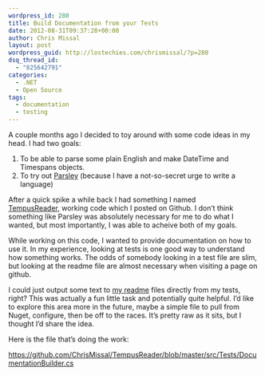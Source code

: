 ```yaml
---
wordpress_id: 280
title: Build Documentation from your Tests
date: 2012-08-31T09:37:28+00:00
author: Chris Missal
layout: post
wordpress_guid: http://lostechies.com/chrismissal/?p=280
dsq_thread_id:
  - "825642791"
categories:
  - .NET
  - Open Source
tags:
  - documentation
  - testing
---
```

A couple months ago I decided to toy around with some code ideas in my head. I had two goals:

  1. To be able to parse some plain English and make DateTime and Timespans objects.
  2. To try out [Parsley](https://github.com/plioi/parsley) (because I have a not-so-secret urge to write a language)

After a quick spike a while back I had something I named [TempusReader](https://github.com/ChrisMissal/TempusReader), working code which I posted on Github. I don&#8217;t think something like Parsley was absolutely necessary for me to do what I wanted, but most importantly, I was able to acheive both of my goals.

While working on this code, I wanted to provide documentation on how to use it. In my experience, looking at tests is one good way to understand how something works. The odds of somebody looking in a test file are slim, but looking at the readme file are almost necessary when visiting a page on github.

I could just output some text to [my readme](https://github.com/ChrisMissal/TempusReader/blob/master/README.md) files directly from my tests, right? This was actually a fun little task and potentially quite helpful. I&#8217;d like to explore this area more in the future, maybe a simple file to pull from Nuget, configure, then be off to the races. It&#8217;s pretty raw as it sits, but I thought I&#8217;d share the idea.

Here is the file that&#8217;s doing the work:

<https://github.com/ChrisMissal/TempusReader/blob/master/src/Tests/DocumentationBuilder.cs>

&nbsp;
